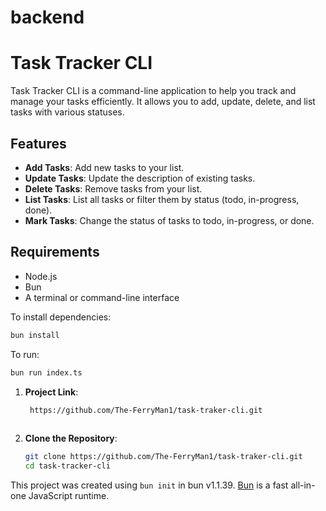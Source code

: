 # backend

# Task Tracker CLI

Task Tracker CLI is a command-line application to help you track and manage your tasks efficiently. It allows you to add, update, delete, and list tasks with various statuses.

## Features

- **Add Tasks**: Add new tasks to your list.
- **Update Tasks**: Update the description of existing tasks.
- **Delete Tasks**: Remove tasks from your list.
- **List Tasks**: List all tasks or filter them by status (todo, in-progress, done).
- **Mark Tasks**: Change the status of tasks to todo, in-progress, or done.

## Requirements

- Node.js
- Bun
- A terminal or command-line interface

To install dependencies:

```bash
bun install
```

To run:

```bash
bun run index.ts
```

1. **Project Link**:
   ```bash
    https://github.com/The-FerryMan1/task-traker-cli.git
  
3. **Clone the Repository**:
   ```bash
   git clone https://github.com/The-FerryMan1/task-traker-cli.git
   cd task-tracker-cli

This project was created using `bun init` in bun v1.1.39. [Bun](https://bun.sh) is a fast all-in-one JavaScript runtime.
